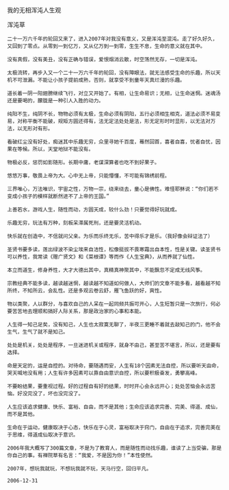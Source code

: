 我的无相浑沌人生观

浑沌草


    二十一万六千年的轮回又来了，进入2007年对我没有意义，又是浑沌至混沌。走了好久好久，又回到了零点。从零到一到亿万，又从亿万到一到零，生生不息，生命的意义就在其中。

    没有真假，没有美丑，没有正确与错误，爱恨烟消云散，时空荡然无存，一切是浑沌。

    太极流转，再步入又一个二十一万六千年的轮回，没有障眼法，就无法感受生命的乐趣，所以天机不可泄漏。不能让小孩子提前成熟，否则，就享受不到童年天真烂漫的乐趣。

    道长着一阴一阳翅膀继续飞行，对立又开始了。有相，让生命易识；无相，让生命迷惘。迷魂汤还是要喝的，朦胧是一种引人入胜的动力。

    纯阳不生，纯阴不长，物物必须有太极，生命必须有阴阳，五行必须相生相克，道法必须不易变易，对称平衡不能破，规矩方圆还得有，法无定法处处是法，形无定形时时显形，以无法对万法，以无形对有形。

    看破红尘没有好处，痴迷其中乐趣无穷，众里寻她千百度，蓦然回首，喜者自喜，忧者自忧，因果在等候。所以，天堂地狱不能没有。

    物极必反，惩罚如影随形。长期中庸，老谋深算者也吃不到好果子。

    悠悠万事，敬畏上帝为大。心中无上帝，只能懵懂，不可能有锦绣前程。

    三界唯心，万法唯识，宇宙之性，万物一宗，绕来绕去，童心是佛性。难怪耶稣说：“你们若不变成小孩子的模样就断然进不了上帝的王国。”

    上善若水，游戏人生，随性而动，方圆天成，较什么劲！只要觉得好玩就成。

    乐趣无穷，玩法有万种，刻板呆滞属死刑，还是要灵活机动。

    快乐就在创造中，不信就问父亲。为乐而乐终无乐，苦中得乐才是乐。（我好像会辩证法了）

    圣贤书要多读，莲出绿波不染尘埃来自洁性，松像挺拔不畏寒霜出自本性，性是关键。读圣贤书可以养性，我常读《赠广贤文》和《菜根谭》等而作《人生宝典》，从而养就了仙性。

    本立而道生，修身养性，大才大德出其中，真精真神聚其中，不能飘忽不定成无线风筝。

    宗教经典不能多读，越读越迷惘，越读越不知道如何做人，大师们的文章不能多看，越看越不知所终，不知所云，会乱性。还是多观云卷云舒，雁飞鱼跃的好，爽性。

    物以类聚，人以群分，与喜欢自己的人呆在一起同频共振可开心，人生短暂只是一次旅行，何必要苦苦地去理顺和搞好人际关系，那是政治家的心事和本能。

    人生得一知己足矣，没有知己，人生也太寂寞无聊了，半夜三更睡不着就去敲知己的门，他不会生气，生气了就不是知己。

    处处是机关，处处是程序，一旦迷进机关或程序，就身不由己，甚至苦不堪言，所以，还是要有选择。

    命是天定的，运是自控的。对待命，要随遇而安，人生有18个因素无法自控，所以要听天由命，哭天喊地没有用；人生有许多因素可以靠自由意识自控，所以要积极奋发，勇攀高峰。

    不要盼结果，要重视过程。好的过程自有好的结果，时时开心会永远开心；处处苦恼会永远苦恼。好没完没了，坏也没完没了。

    人生应该追求健康、快乐、富裕、自由，而不是其他；生命应该追求完善、完美、得道、成仙，而不是其他。

    生命在于运动，健康取决于心态，快乐在于心灵，富裕取决于窍门，自由在于追求，完善完美在于思维，得道成仙取决于意识。

    2006年我大概写了300篇文章，不是为了教育人，而是随性而动找乐趣，谁读了上当受骗，那是你自己的事。有禅院草有名言：“我爱，不是因为你！”本性使然。

    2007年，想玩我就玩，不想玩我就不玩，天马行空，回归平凡。

    2006-12-31



